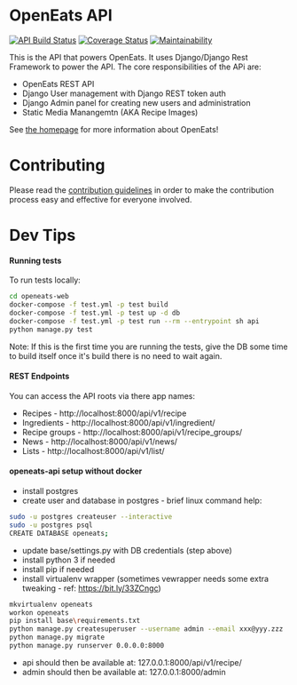 # OpenEats API

[![API Build Status](https://travis-ci.org/open-eats/openeats-api.svg?branch=master)](https://travis-ci.org/open-eats/openeats-api)
[![Coverage Status](https://coveralls.io/repos/github/open-eats/openeats-api/badge.svg)](https://coveralls.io/github/open-eats/openeats-api)
[![Maintainability](https://api.codeclimate.com/v1/badges/ac4a42717db53286ee8f/maintainability)](https://codeclimate.com/github/open-eats/openeats-api/maintainability)

This is the API that powers OpenEats. It uses Django/Django Rest Framework to power the API. The core responsibilities of the APi are:
- OpenEats REST API
- Django User management with Django REST token auth
- Django Admin panel for creating new users and administration
- Static Media Manangemtn (AKA Recipe Images)

See [the homepage](https://github.com/open-eats/OpenEats) for more information about OpenEats!

# Contributing
Please read the [contribution guidelines](https://github.com/open-eats/openeats-api/blob/master/CONTRIBUTING.md) in order to make the contribution process easy and effective for everyone involved.

# Dev Tips

#### Running tests
To run tests locally:

```bash
cd openeats-web
docker-compose -f test.yml -p test build
docker-compose -f test.yml -p test up -d db
docker-compose -f test.yml -p test run --rm --entrypoint sh api
python manage.py test
```

Note: If this is the first time you are running the tests, give the DB some time to build itself once it's build there is no need to wait again.

#### REST Endpoints
You can access the API roots via there app names:
* Recipes - http://localhost:8000/api/v1/recipe
* Ingredients - http://localhost:8000/api/v1/ingredient/
* Recipe groups - http://localhost:8000/api/v1/recipe_groups/
* News - http://localhost:8000/api/v1/news/
* Lists - http://localhost:8000/api/v1/list/

#### openeats-api setup without docker
- install postgres
- create user and database in postgres - brief linux command help:
```sh
sudo -u postgres createuser --interactive
sudo -u postgres psql
CREATE DATABASE openeats;
```
- update base/settings.py with DB credentials (step above)
- install python 3 if needed
- install pip if needed
- install virtualenv wrapper (sometimes vewrapper needs some extra tweaking - ref: https://bit.ly/33ZCngc)
```sh
mkvirtualenv openeats
workon openeats
pip install base\requirements.txt
python manage.py createsuperuser --username admin --email xxx@yyy.zzz
python manage.py migrate
python manage.py runserver 0.0.0.0:8000
```
- api should then be available at: 127.0.0.1:8000/api/v1/recipe/
- admin should then be available at: 127.0.0.1:8000/admin